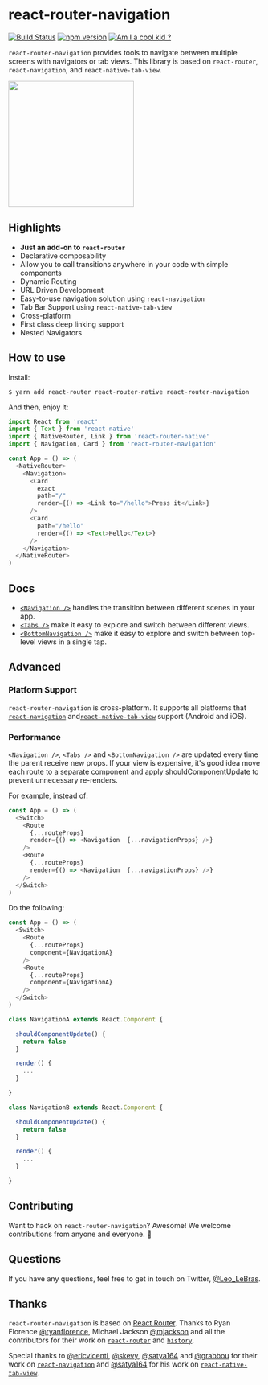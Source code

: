# react-router-navigation
[![Build Status](https://travis-ci.org/LeoLeBras/react-router-navigation.svg?branch=master)](https://travis-ci.org/LeoLeBras/react-router-navigation)
[![npm version](https://badge.fury.io/js/react-router-navigation.svg)](https://badge.fury.io/js/react-router-navigation)
[![Am I a cool kid ?](http://cool-kid.herokuapp.com/LeoLeBras/react-router-navigation)](https://github.com/awemakers/cool-kid)

`react-router-navigation` provides tools to navigate between multiple screens with
navigators or tab views. This library is based on `react-router`, `react-navigation`,
and `react-native-tab-view`.

<img src="https://raw.githubusercontent.com/LeoLeBras/react-router-navigation/master/docs/demo.gif" width="250">

## Highlights
* **Just an add-on to ```react-router```**
* Declarative composability
* Allow you to call transitions anywhere in your code with simple components
* Dynamic Routing
* URL Driven Development
* Easy-to-use navigation solution using ```react-navigation```
* Tab Bar Support using ```react-native-tab-view```
* Cross-platform
* First class deep linking support
* Nested Navigators

## How to use
Install:
```shell
$ yarn add react-router react-router-native react-router-navigation
```

And then, enjoy it:
```js
import React from 'react'
import { Text } from 'react-native'
import { NativeRouter, Link } from 'react-router-native'
import { Navigation, Card } from 'react-router-navigation'

const App = () => (
  <NativeRouter>
    <Navigation>
      <Card
        exact
        path="/"
        render={() => <Link to="/hello">Press it</Link>}
      />
      <Card
        path="/hello"
        render={() => <Text>Hello</Text>}
      />
    </Navigation>
  </NativeRouter>
)
```

## Docs
* [```<Navigation />```](https://github.com/LeoLeBras/react-router-navigation/blob/master/docs/NAVIGATION.md) handles the transition between different scenes in your app.
* [```<Tabs />```](https://github.com/LeoLeBras/react-router-navigation/blob/master/docs/TABS.md) make it easy to explore and switch between different views.
* [```<BottomNavigation />```](https://github.com/LeoLeBras/react-router-navigation/blob/master/docs/BOTTOM_NAVIGATION.md) make it easy to explore and switch between top-level views in a single tap.

## Advanced
### Platform Support
```react-router-navigation``` is cross-platform. It supports all platforms that [`react-navigation`](https://github.com/react-community/react-navigation/) and[`react-native-tab-view`](https://github.com/react-native-community/react-native-tab-view) support (Android and iOS).

### Performance
`<Navigation />`, `<Tabs />` and `<BottomNavigation />` are updated every time the parent receive new props. If your view is expensive, it's good idea move each route to a separate component and apply shouldComponentUpdate to prevent unnecessary re-renders.

For example, instead of:
```js
const App = () => (
  <Switch>
    <Route
      {...routeProps}
      render={() => <Navigation  {...navigationProps} />}
    />
    <Route
      {...routeProps}
      render={() => <Navigation  {...navigationProps} />}
    />
  </Switch>
)
```

Do the following:
```js
const App = () => (
  <Switch>
    <Route
      {...routeProps}
      component={NavigationA}
    />
    <Route
      {...routeProps}
      component={NavigationA}
    />
  </Switch>
)

class NavigationA extends React.Component {

  shouldComponentUpdate() {
    return false
  }

  render() {
    ...
  }

}

class NavigationB extends React.Component {

  shouldComponentUpdate() {
    return false
  }

  render() {
    ...
  }

}
```

## Contributing
Want to hack on ```react-router-navigation```? Awesome! We welcome contributions from anyone and everyone. :rocket:

## Questions
If you have any questions, feel free to get in touch on Twitter, [@Leo_LeBras](https://twitter.com/Leo_LeBras).

## Thanks
`react-router-navigation` is based on [React Router](https://github.com/reactjs/react-router). Thanks to Ryan Florence [@ryanflorence](https://twitter.com/ryanflorence), Michael Jackson [@mjackson](https://twitter.com/mjackson) and all the contributors for their work on [`react-router`](https://github.com/reactjs/react-router) and [`history`](https://github.com/mjackson/history).

Special thanks to [@ericvicenti](https://twitter.com/ericvicenti), [@skevy](https://twitter.com/skevy), [@satya164](https://twitter.com/satya164) and [@grabbou](https://twitter.com/grabbou) for their work on [`react-navigation`](https://github.com/react-community/react-navigation/) and [@satya164](https://twitter.com/satya164) for his work on [`react-native-tab-view`](https://github.com/react-native-community/react-native-tab-view).
